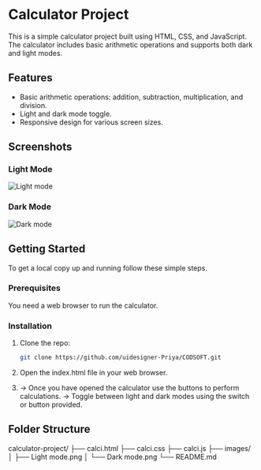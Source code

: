 # Calculator Project

This is a simple calculator project built using HTML, CSS, and JavaScript. The calculator includes basic arithmetic operations and supports both dark and light modes.

## Features

- Basic arithmetic operations: addition, subtraction, multiplication, and division.
- Light and dark mode toggle.
- Responsive design for various screen sizes.

## Screenshots

### Light Mode
![Light mode](https://github.com/uidesigner-Priya/CODSOFT/assets/147839283/94e4c9dd-fb4f-417c-b41c-fb7f723c0151)

### Dark Mode
![Dark mode](https://github.com/uidesigner-Priya/CODSOFT/assets/147839283/7c055e0b-5e96-4075-ba97-147e590097d9)

## Getting Started

To get a local copy up and running follow these simple steps.

### Prerequisites

You need a web browser to run the calculator.

### Installation

1. Clone the repo:
   ```sh
   git clone https://github.com/uidesigner-Priya/CODSOFT.git

2. Open the index.html file in your web browser.

3. -> Once you have opened the calculator use the buttons to perform calculations.
   -> Toggle between light and dark modes using the switch or button provided.

## Folder Structure

calculator-project/
├── calci.html
├── calci.css
├── calci.js
├── images/
│   ├── Light mode.png
│   └── Dark mode.png
└── README.md
